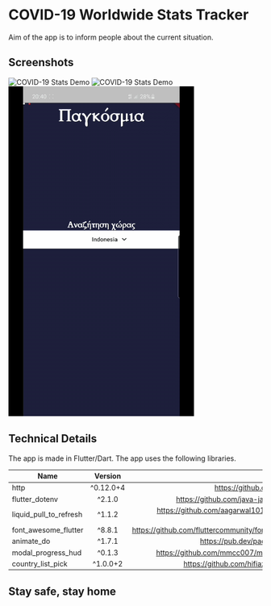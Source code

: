 # COVID-19 Worldwide Stats Tracker

Aim of the app is to inform people about the current situation.
## Screenshots

![COVID-19 Stats Demo](https://media.giphy.com/media/Y07V9bliEzmNmsPOSc/giphy.gif)
![COVID-19 Stats Demo](https://media.giphy.com/media/huPiXUAIkQcJWcBxLE/giphy.gif)
![COVID-19 Stats Demo](/ss1.gif)

## Technical Details
The app is made in Flutter/Dart.
The app uses the following libraries.

| Name        | Version           | Repo  |
| ------------- |:-------------:| -----:|
| http      | ^0.12.0+4 |https://github.com/dart-lang/http |
| flutter_dotenv  | ^2.1.0 |https://github.com/java-james/flutter_dotenv |
| liquid_pull_to_refresh | ^1.1.2 | https://github.com/aagarwal1012/Liquid-Pull-To-Refresh|
| font_awesome_flutter | ^8.8.1 | https://github.com/fluttercommunity/font_awesome_flutter |
| animate_do | ^1.7.1 | https://pub.dev/packages/animate_do |
| modal_progress_hud | ^0.1.3 | https://github.com/mmcc007/modal_progress_hud |
| country_list_pick | ^1.0.0+2 | https://github.com/hifiaz/country-list-pick |
## Stay safe, stay home
